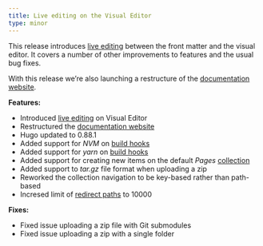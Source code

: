 ```yaml
---
title: Live editing on the Visual Editor
type: minor
---
```

This release introduces [live editing](/documentation/articles/what-is-live-editing) between the front matter and the visual editor. It covers a number of other improvements to features and the usual bug fixes.

With this release we’re also launching a restructure of the [documentation website](/documentation).

**Features:**

* Introduced [live editing](/documentation/articles/what-is-live-editing) on Visual Editor
* Restructured the [documentation website](/documentation)
* Hugo updated to 0.88.1
* Added support for *NVM* on [build hooks](/documentation/articles/extending-your-build-process-with-hooks)
* Added support for *yarn* on [build hooks](/documentation/articles/extending-your-build-process-with-hooks)
* Added support for creating new items on the default *Pages* [collection](/documentation/articles/defining-your-collections)
* Added support to *tar.gz* file format when uploading a zip
* Reworked the collection navigation to be key-based rather than path-based
* Incresed limit of [redirect paths](/documentation/articles/configuring-custom-routing) to 10000

**Fixes:**

* Fixed issue uploading a zip file with Git submodules
* Fixed issue uploading a zip with a single folder
